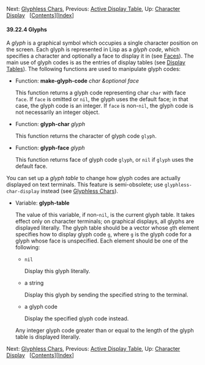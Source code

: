 <!-- This is the GNU Emacs Lisp Reference Manual
corresponding to Emacs version 27.2.

Copyright (C) 1990-1996, 1998-2021 Free Software Foundation,
Inc.

Permission is granted to copy, distribute and/or modify this document
under the terms of the GNU Free Documentation License, Version 1.3 or
any later version published by the Free Software Foundation; with the
Invariant Sections being "GNU General Public License," with the
Front-Cover Texts being "A GNU Manual," and with the Back-Cover
Texts as in (a) below.  A copy of the license is included in the
section entitled "GNU Free Documentation License."

(a) The FSF's Back-Cover Text is: "You have the freedom to copy and
modify this GNU manual.  Buying copies from the FSF supports it in
developing GNU and promoting software freedom." -->

<!-- Created by GNU Texinfo 6.7, http://www.gnu.org/software/texinfo/ -->

Next: [Glyphless Chars](Glyphless-Chars.html), Previous: [Active Display Table](Active-Display-Table.html), Up: [Character Display](Character-Display.html)   \[[Contents](index.html#SEC_Contents "Table of contents")]\[[Index](Index.html "Index")]

#### 39.22.4 Glyphs

A *glyph* is a graphical symbol which occupies a single character position on the screen. Each glyph is represented in Lisp as a *glyph code*, which specifies a character and optionally a face to display it in (see [Faces](Faces.html)). The main use of glyph codes is as the entries of display tables (see [Display Tables](Display-Tables.html)). The following functions are used to manipulate glyph codes:

*   Function: **make-glyph-code** *char \&optional face*

    This function returns a glyph code representing char `char` with face `face`. If `face` is omitted or `nil`, the glyph uses the default face; in that case, the glyph code is an integer. If `face` is non-`nil`, the glyph code is not necessarily an integer object.

<!---->

*   Function: **glyph-char** *glyph*

    This function returns the character of glyph code `glyph`.

<!---->

*   Function: **glyph-face** *glyph*

    This function returns face of glyph code `glyph`, or `nil` if `glyph` uses the default face.

You can set up a *glyph table* to change how glyph codes are actually displayed on text terminals. This feature is semi-obsolete; use `glyphless-char-display` instead (see [Glyphless Chars](Glyphless-Chars.html)).

*   Variable: **glyph-table**

    The value of this variable, if non-`nil`, is the current glyph table. It takes effect only on character terminals; on graphical displays, all glyphs are displayed literally. The glyph table should be a vector whose `g`th element specifies how to display glyph code `g`, where `g` is the glyph code for a glyph whose face is unspecified. Each element should be one of the following:

    *   `nil`

        Display this glyph literally.

    *   a string

        Display this glyph by sending the specified string to the terminal.

    *   a glyph code

        Display the specified glyph code instead.

    Any integer glyph code greater than or equal to the length of the glyph table is displayed literally.

Next: [Glyphless Chars](Glyphless-Chars.html), Previous: [Active Display Table](Active-Display-Table.html), Up: [Character Display](Character-Display.html)   \[[Contents](index.html#SEC_Contents "Table of contents")]\[[Index](Index.html "Index")]
